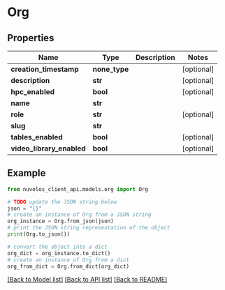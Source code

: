 # Org


## Properties

Name | Type | Description | Notes
------------ | ------------- | ------------- | -------------
**creation_timestamp** | **none_type** |  | [optional] 
**description** | **str** |  | [optional] 
**hpc_enabled** | **bool** |  | [optional] 
**name** | **str** |  | 
**role** | **str** |  | [optional] 
**slug** | **str** |  | 
**tables_enabled** | **bool** |  | [optional] 
**video_library_enabled** | **bool** |  | [optional] 

## Example

```python
from nuvolos_client_api.models.org import Org

# TODO update the JSON string below
json = "{}"
# create an instance of Org from a JSON string
org_instance = Org.from_json(json)
# print the JSON string representation of the object
print(Org.to_json())

# convert the object into a dict
org_dict = org_instance.to_dict()
# create an instance of Org from a dict
org_from_dict = Org.from_dict(org_dict)
```
[[Back to Model list]](../README.md#documentation-for-models) [[Back to API list]](../README.md#documentation-for-api-endpoints) [[Back to README]](../README.md)


